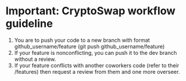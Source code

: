 # Important: CryptoSwap workflow guideline

1. You are to push your code to a new branch with format github_username/feature (git push github_username/feature)
2. If your feature is nonconflicting, you can push it to the dev branch without a review. 
3. If your feature conflicts with another coworkers code (refer to their /features) then request a review from them and one more overseer. 
